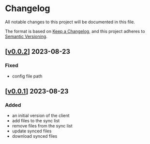 # Changelog

All notable changes to this project will be documented in this file.

The format is based on [Keep a Changelog](https://keepachangelog.com/en/1.0.0/),
and this project adheres to [Semantic Versioning](https://semver.org/spec/v2.0.0.html).

## \[[v0.0.2](https://github.com/mbaraa/dotsync/releases/tag/v0.0.2)\] 2023-08-23

### Fixed

- config file path

## \[[v0.0.1](https://github.com/mbaraa/dotsync/releases/tag/v0.0.1)\] 2023-08-23

### Added

- an initial version of the client
- add files to the sync list
- remove files from the sync list
- update synced files
- download synced files
